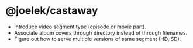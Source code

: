 # @joelek/castaway

* Introduce video segment type (episode or movie part).
* Associate album covers through directory instead of through filenames.
* Figure out how to serve multiple versions of same segment (HD, SD).
